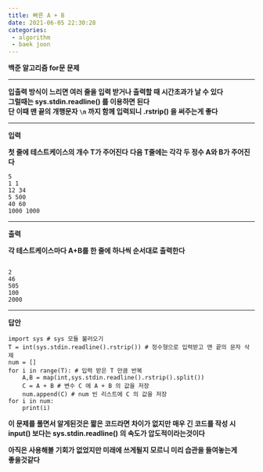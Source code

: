 ```yaml
---
title: 빠른 A + B
date: 2021-06-05 22:30:28
categories: 
 - algorithm
 - baek joon
---
```

**백준 알고리즘 for문 문제**
___
**입출력 방식이 느리면 여러 줄을 입력 받거나 출력할 때 시간초과가 날 수 있다**    
**그럴때는 sys.stdin.readline() 를 이용하면 된다**  
**단 이때 맨 끝의 개행문자 `\n` 까지 함께 입력되니 .rstrip() 을 써주는게 좋다**  

  ___
**입력** 

**첫 줄에 테스트케이스의 개수 T가 주어진다**
**다음 T줄에는 각각 두 정수 A와 B가 주어진다**
```
5
1 1
12 34
5 500
40 60
1000 1000
```
___
**출력**

**각 테스트케이스마다 A+B를 한 줄에 하나씩 순서대로 출력한다**
```

2
46
505
100
2000
```
___
**답안**
 
```
import sys # sys 모듈 불러오기
T = int(sys.stdin.readline().rstrip()) # 정수형으로 입력받고 맨 끝의 문자 삭제
num = []
for i in range(T): # 입력 받은 T 만큼 반복
    A,B = map(int,sys.stdin.readline().rstrip().split())
    C = A + B # 변수 C 에 A + B 의 값을 저장
    num.append(C) # num 빈 리스트에 C 의 값을 저장
for i in num:
    print(i)
```
**이 문제를 풀면서 알게된것은 짧은 코드라면 차이가 없지만 매우 긴 코드를 작성 시**  
**input() 보다는 sys.stdin.readline() 의 속도가 압도적이라는것이다**  

**아직은 사용해볼 기회가 없었지만 미래에 쓰게될지 모르니 미리 습관을 들여놓는게**  
**좋을것같다**  


